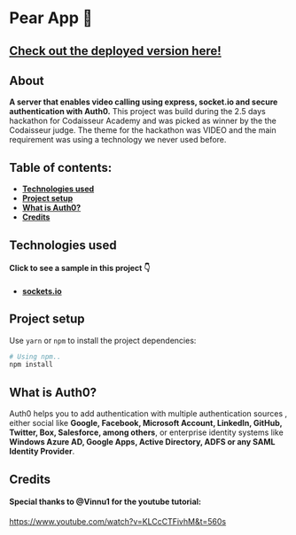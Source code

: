 # Pear App 🍐

## [Check out the deployed version here!](https://pear-app-459.herokuapp.com)

## About

**A server that enables video calling using express, socket.io and secure authentication with Auth0.**
This project was build during the 2.5 days hackathon for Codaisseur Academy and was picked as winner by the the Codaisseur judge. The theme for the hackathon was VIDEO and the main requirement was using a technology we never used before.

## Table of contents:

- **[Technologies used](#technologies-used)**
- **[Project setup](#project-setup)**
- **[What is Auth0?](#What-is-Auth0)**
- **[Credits](#Credits)**

## Technologies used

#### Click to see a sample in this project 👇

- **[sockets.io](./index.js)**

## Project setup

Use `yarn` or `npm` to install the project dependencies:

```bash
# Using npm..
npm install
```

## What is Auth0?

Auth0 helps you to add authentication with multiple authentication sources , either social like **Google, Facebook, Microsoft Account, LinkedIn, GitHub, Twitter, Box, Salesforce, among others**, or enterprise identity systems like **Windows Azure AD, Google Apps, Active Directory, ADFS or any SAML Identity Provider**.

## Credits

#### Special thanks to @Vinnu1 for the youtube tutorial:

https://www.youtube.com/watch?v=KLCcCTFivhM&t=560s
